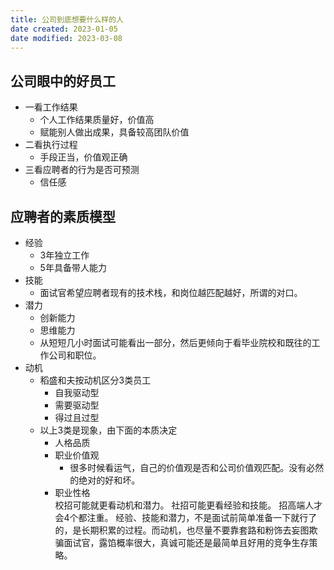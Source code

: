 ```yaml
---
title: 公司到底想要什么样的人
date created: 2023-01-05
date modified: 2023-03-08
---
```


## 公司眼中的好员工

- 一看工作结果
	- 个人工作结果质量好，价值高
	- 赋能别人做出成果，具备较高团队价值
- 二看执行过程
	- 手段正当，价值观正确
- 三看应聘者的行为是否可预测
	- 信任感

## 应聘者的素质模型

- 经验
	- 3年独立工作
	- 5年具备带人能力
- 技能
	- 面试官希望应聘者现有的技术栈，和岗位越匹配越好，所谓的对口。
- 潜力
	- 创新能力
	- 思维能力
	- 从短短几小时面试可能看出一部分，然后更倾向于看毕业院校和既往的工作公司和职位。
- 动机
	- 稻盛和夫按动机区分3类员工
		- 自我驱动型
		- 需要驱动型
		- 得过且过型
	- 以上3类是现象，由下面的本质决定
		- 人格品质
		- 职业价值观
			- 很多时候看运气，自己的价值观是否和公司价值观匹配。没有必然的绝对的好和坏。
		- 职业性格  
校招可能就更看动机和潜力。
社招可能更看经验和技能。
招高端人才会4个都注重。
经验、技能和潜力，不是面试前简单准备一下就行了的，是长期积累的过程。而动机，也尽量不要靠套路和粉饰去妄图欺骗面试官，露馅概率很大，真诚可能还是最简单且好用的竞争生存策略。
